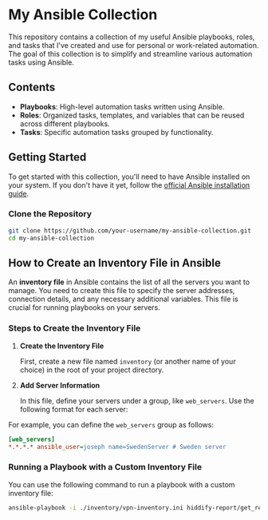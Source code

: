 # My Ansible Collection

This repository contains a collection of my useful Ansible playbooks, roles, and tasks that I've created and use for personal or work-related automation. The goal of this collection is to simplify and streamline various automation tasks using Ansible.

## Contents

- **Playbooks**: High-level automation tasks written using Ansible.
- **Roles**: Organized tasks, templates, and variables that can be reused across different playbooks.
- **Tasks**: Specific automation tasks grouped by functionality.

## Getting Started

To get started with this collection, you'll need to have Ansible installed on your system. If you don't have it yet, follow the [official Ansible installation guide](https://docs.ansible.com/ansible/latest/installation_guide/index.html).

### Clone the Repository

```bash
git clone https://github.com/your-username/my-ansible-collection.git
cd my-ansible-collection
```

## How to Create an Inventory File in Ansible

An **inventory file** in Ansible contains the list of all the servers you want to manage. You need to create this file to specify the server addresses, connection details, and any necessary additional variables. This file is crucial for running playbooks on your servers.

### Steps to Create the Inventory File

1. **Create the Inventory File**

   First, create a new file named `inventory` (or another name of your choice) in the root of your project directory.

2. **Add Server Information**

   In this file, define your servers under a group, like `web_servers`. Use the following format for each server:

For example, you can define the `web_servers` group as follows:

```ini
[web_servers]
*.*.*.* ansible_user=joseph name=SwedenServer # Sweden server
```

### Running a Playbook with a Custom Inventory File

You can use the following command to run a playbook with a custom inventory file:

```bash
ansible-playbook -i ./inventory/vpn-inventory.ini hiddify-report/get_reports.yml
```
